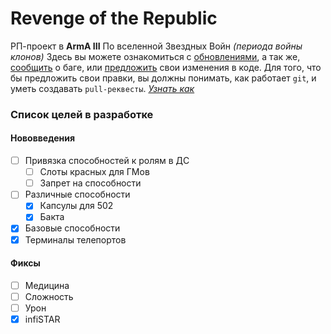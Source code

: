 # Revenge of the Republic

РП-проект в **ArmA III** По вселенной Звездных Войн *(периода войны клонов)*
Здесь вы можете ознакомиться с [обновлениями](https://github.com/ZONT3/MP_RotR/commits/master), а так же, [сообщить](https://github.com/ZONT3/MP_RotR/issues) о баге, или [предложить](https://github.com/ZONT3/MP_RotR/pulls) свои изменения в коде.
Для того, что бы предложить свои правки, вы должны понимать, как работает `git`, и уметь создавать `pull-реквесты`. *[Узнать как](https://docs.github.com/en/free-pro-team@latest/github/collaborating-with-issues-and-pull-requests/about-pull-requests)*

### Список целей в разработке

#### Нововведения
- [ ] Привязка способностей к ролям в ДС
	- [ ] Слоты красных для ГМов
	- [ ] Запрет на способности
- [ ] Различные способности
	- [x] Капсулы для 502
	- [x] Бакта
- [x] Базовые способности
- [x] Терминалы телепортов

#### Фиксы
- [ ] Медицина
- [ ] Сложность
- [ ] Урон
- [x] infiSTAR
